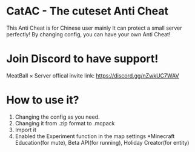 # CatAC - The cuteset Anti Cheat
This Anti Cheat is for Chinese user mainly
It can protect a small server perfectly!
By changing config, you can have your own Anti Cheat!

# Join Discord to have support!
MeatBall × Server offical invite link:
https://discord.gg/nZwkUC7WAV

# How to use it?
1. Changing the config as you need.
2. Changing it from .zip format to .mcpack
3. Import it
4. Enabled the Experiment function in the map settings
*Minecraft Education(for mute), Beta API(for running), Holiday Creator(for entity)
